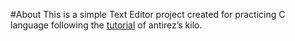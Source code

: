 #About
This is a simple Text Editor project created for practicing C language following the [tutorial](https://viewsourcecode.org/snaptoken/kilo/ "Tutorial Link") of antirez’s kilo.
